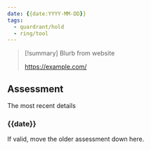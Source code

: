 ```yaml
---
date: {{date:YYYY-MM-DD}}
tags:
  - quardrant/hold
  - ring/tool
---
```

> [!summary]
> Blurb from website
>
> https://example.com/

## Assessment

The most recent details

### {{date}}

If valid, move the older assessment down here.